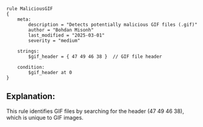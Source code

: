 ```
rule MaliciousGIF
{
    meta:
        description = "Detects potentially malicious GIF files (.gif)"
        author = "Bohdan Misonh"
        last_modified = "2025-03-01"
        severity = "medium"

    strings:
        $gif_header = { 47 49 46 38 }  // GIF file header

    condition:
        $gif_header at 0
}
```

## Explanation: 

This rule identifies GIF files by searching for the header (47 49 46 38), which is unique to GIF images.
